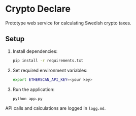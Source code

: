 # Crypto Declare

Prototype web service for calculating Swedish crypto taxes.

## Setup

1. Install dependencies:
   ```bash
   pip install -r requirements.txt
   ```
2. Set required environment variables:
   ```bash
   export ETHERSCAN_API_KEY=<your key>
   ```
3. Run the application:
   ```bash
   python app.py
   ```

API calls and calculations are logged in `logg.md`.

